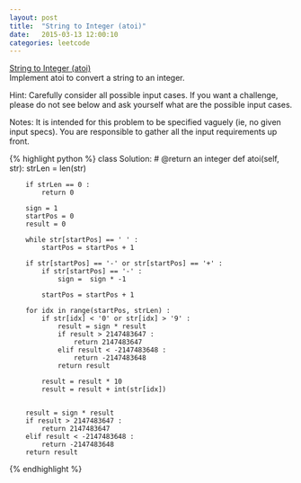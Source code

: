 ```yaml
---
layout: post
title:  "String to Integer (atoi)"
date:   2015-03-13 12:00:10
categories: leetcode
---
```

[String to Integer (atoi)](https://leetcode.com/problems/string-to-integer-atoi/)  
Implement atoi to convert a string to an integer.  

Hint: Carefully consider all possible input cases. If you want a challenge, please do not see below and ask yourself what are the possible input cases.  

Notes: It is intended for this problem to be specified vaguely (ie, no given input specs). You are responsible to gather all the input requirements up front.  

{% highlight python %}
class Solution:
    # @return an integer
    def atoi(self, str):
        strLen = len(str)
        
        if strLen == 0 :
            return 0
            
        sign = 1
        startPos = 0
        result = 0
        
        while str[startPos] == ' ' :
            startPos = startPos + 1
        
        if str[startPos] == '-' or str[startPos] == '+' :
            if str[startPos] == '-' :
                sign =  sign * -1
                
            startPos = startPos + 1
            
        for idx in range(startPos, strLen) :
            if str[idx] < '0' or str[idx] > '9' :
                result = sign * result
                if result > 2147483647 :
                    return 2147483647
                elif result < -2147483648 :
                    return -2147483648
                return result
            
            result = result * 10
            result = result + int(str[idx])
            
        
        result = sign * result
        if result > 2147483647 :
            return 2147483647
        elif result < -2147483648 :
            return -2147483648
        return result
{% endhighlight %}